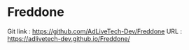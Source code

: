 # Freddone

Git link : https://github.com/AdLiveTech-Dev/Freddone
URL : https://adlivetech-dev.github.io/Freddone/
